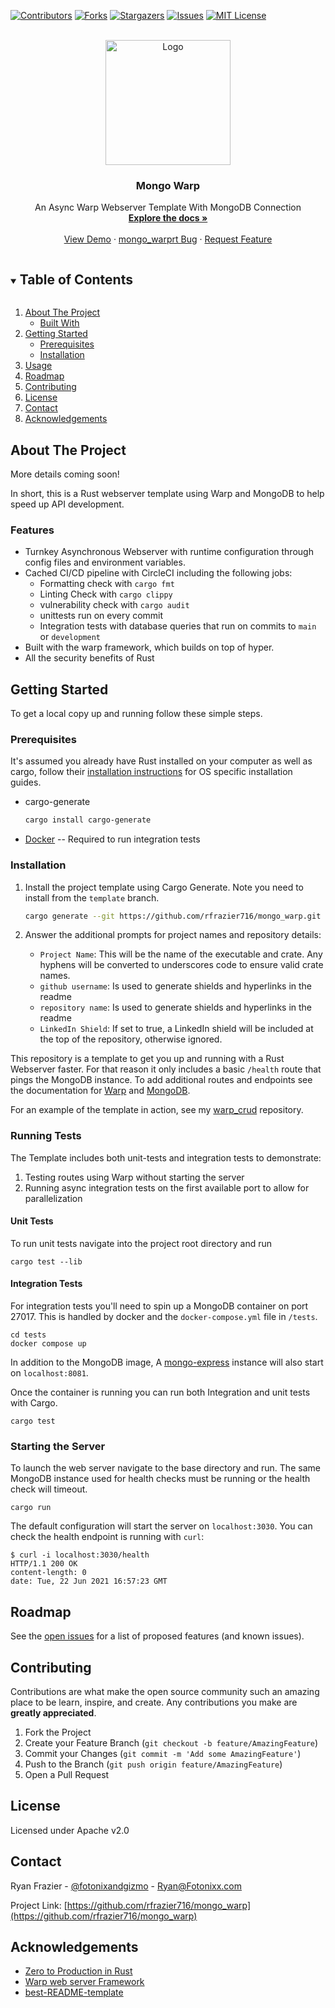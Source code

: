 <!--
*** Thanks for checking out the Best-README-Template. If you have a suggestion
*** that would make this better, please fork the mongo_warp and create a pull request
*** or simply open an issue with the tag "enhancement".
*** Thanks again! Now go create something AMAZING! :D
***
***
***
*** To avoid retyping too much info. Do a search and replace for the following:
*** rfrazier716, mongo_warp, twitter_handle, email, Zero To Production, project_description
-->



<!-- PROJECT SHIELDS -->
<!--
*** I'm using markdown "reference style" links for readability.
*** Reference links are enclosed in brackets [ ] instead of parentheses ( ).
*** See the bottom of this document for the declaration of the reference variables
*** for contributors-url, forks-url, etc. This is an optional, concise syntax you may use.
*** https://www.markdownguide.org/basic-syntax/#reference-style-links
-->
[![Contributors][contributors-shield]][contributors-url]
[![Forks][forks-shield]][forks-url]
[![Stargazers][stars-shield]][stars-url]
[![Issues][issues-shield]][issues-url]
[![MIT License][license-shield]][license-url]



<!-- PROJECT LOGO -->
<br />
<div align="center">
  <a href="https://github.com/rfrazier716/mongo_warp">
    <img src="https://rustacean.net/assets/rustacean-flat-happy.svg" alt="Logo" width="200">
  </a>

<h3 align="center">Mongo Warp</h3>

  <p align="center">
    An Async Warp Webserver Template With MongoDB Connection
    <br />
    <a href="https://github.com/rfrazier716/mongo_warp"><strong>Explore the docs »</strong></a>
    <br />
    <br />
    <a href="https://github.com/rfrazier716/mongo_warp">View Demo</a>
    ·
    <a href="https://github.com/rfrazier716/mongo_warp/issues">mongo_warprt Bug</a>
    ·
    <a href="https://github.com/rfrazier716/mongo_warp/issues">Request Feature</a>
  </p>
</div>



<!-- TABLE OF CONTENTS -->
<details open="open">
  <summary><h2 style="display: inline-block">Table of Contents</h2></summary>
  <ol>
    <li>
      <a href="#about-the-project">About The Project</a>
      <ul>
        <li><a href="#built-with">Built With</a></li>
      </ul>
    </li>
    <li>
      <a href="#getting-started">Getting Started</a>
      <ul>
        <li><a href="#prerequisites">Prerequisites</a></li>
        <li><a href="#installation">Installation</a></li>
      </ul>
    </li>
    <li><a href="#usage">Usage</a></li>
    <li><a href="#roadmap">Roadmap</a></li>
    <li><a href="#contributing">Contributing</a></li>
    <li><a href="#license">License</a></li>
    <li><a href="#contact">Contact</a></li>
    <li><a href="#acknowledgements">Acknowledgements</a></li>
  </ol>
</details>

<!-- ABOUT THE PROJECT -->
## About The Project

More details coming soon!

In short, this is a Rust webserver template using Warp and MongoDB 
to help speed up API development.

### Features
* Turnkey Asynchronous Webserver with runtime configuration through config files and environment variables.
* Cached CI/CD pipeline with CircleCI including the following jobs:
    * Formatting check with `cargo fmt`
    * Linting Check with `cargo clippy`
    * vulnerability check with `cargo audit`
    * unittests run on every commit
    * Integration tests with database queries that run on commits to `main` or `development`
* Built with the warp framework, which builds on top of hyper.
* All the security benefits of Rust

<!-- GETTING STARTED -->
## Getting Started

To get a local copy up and running follow these simple steps.

### Prerequisites
It's assumed you already have Rust installed on your computer as well as cargo, follow their 
[installation instructions](https://www.rust-lang.org/tools/install) for OS specific installation guides. 


* cargo-generate
  ```sh
  cargo install cargo-generate
  ```
* [Docker](https://docs.docker.com/get-docker/) -- Required to run integration tests

### Installation

1. Install the project template using Cargo Generate. Note you need to install from the `template` branch.
   ```sh
   cargo generate --git https://github.com/rfrazier716/mongo_warp.git --branch template
   ```
   
2.  Answer the additional prompts for project names and repository details:
    * `Project Name`: This will be the name of the executable and crate. Any hyphens will be converted to underscores code to ensure valid crate names.
    * `github username`: Is used to generate shields and hyperlinks in the readme
    * `repository name`: Is used to generate shields and hyperlinks in the readme
    * `LinkedIn Shield`: If set to true, a LinkedIn shield will be included at the top of the repository, otherwise ignored.
    
<!-- USAGE EXAMPLES -->
This repository is a template to get you up and running with a Rust Webserver faster. For that reason it only includes a basic `/health`
route that pings the MongoDB instance. To add additional routes and endpoints see the documentation for [Warp](https://docs.rs/warp/0.3.1/warp/) and [MongoDB](https://github.com/mongodb/mongo-rust-driver).

For an example of the template in action, see my [warp_crud](https://github.com/rfrazier716/warp_crud) repository.

### Running Tests

The Template includes both unit-tests and integration tests to demonstrate:
1. Testing routes using Warp without starting the server
2. Running async integration tests on the first available port to allow for parallelization

#### Unit Tests
To run unit tests navigate into the project root directory and run
```shell
cargo test --lib
```

#### Integration Tests
For integration tests you'll need to spin up a MongoDB container on port 27017. This is handled by docker and the
`docker-compose.yml` file in `/tests`.

```shell
cd tests
docker compose up
```
In addition to the MongoDB image, A [mongo-express](https://github.com/mongo-express/mongo-express) instance will also
start on  `localhost:8081`.

Once the container is running you can run both Integration and unit tests with Cargo.

```shell
cargo test
```

### Starting the Server
To launch the web server navigate to the base directory and run. The same MongoDB instance used for health checks must be running or the health check will timeout.
```shell
cargo run
```

The default configuration will start the server on `localhost:3030`. You can check the health endpoint is running with `curl`:
```shell
$ curl -i localhost:3030/health
HTTP/1.1 200 OK
content-length: 0
date: Tue, 22 Jun 2021 16:57:23 GMT
```

<!-- ROADMAP -->
## Roadmap

See the [open issues](https://github.com/rfrazier716/mongo_warp/issues) for a list of proposed features (and known issues).



<!-- CONTRIBUTING -->
## Contributing

Contributions are what make the open source community such an amazing place to be learn, inspire, and create. Any contributions you make are **greatly appreciated**.

1. Fork the Project
2. Create your Feature Branch (`git checkout -b feature/AmazingFeature`)
3. Commit your Changes (`git commit -m 'Add some AmazingFeature'`)
4. Push to the Branch (`git push origin feature/AmazingFeature`)
5. Open a Pull Request

<!-- LICENSE -->
## License
Licensed under Apache v2.0


<!-- CONTACT -->
## Contact

Ryan Frazier - [@fotonixandgizmo](https://twitter.com/fotonixandgizmo) - Ryan@Fotonixx.com

Project Link: [https://github.com/rfrazier716/mongo_warp](https://github.com/rfrazier716/mongo_warp)



<!-- ACKNOWLEDGEMENTS -->
## Acknowledgements
* [Zero to Production in Rust](https://www.zero2prod.com/)
* [Warp web server Framework](https://github.com/seanmonstar/warp)
* [best-README-template](https://github.com/othneildrew/Best-README-Template)

<!-- MARKDOWN LINKS & IMAGES -->
<!-- https://www.markdownguide.org/basic-syntax/#reference-style-links -->
[contributors-shield]: https://img.shields.io/github/contributors/rfrazier716/mongo_warp.svg?style=for-the-badge
[contributors-url]: https://github.com/rfrazier716/mongo_warp/graphs/contributors
[forks-shield]: https://img.shields.io/github/forks/rfrazier716/mongo_warp.svg?style=for-the-badge
[forks-url]: https://github.com/rfrazier716/mongo_warp/network/members
[stars-shield]: https://img.shields.io/github/stars/rfrazier716/mongo_warp.svg?style=for-the-badge
[stars-url]: https://github.com/rfrazier716/mongo_warp/stargazers
[issues-shield]: https://img.shields.io/github/issues/rfrazier716/mongo_warp.svg?style=for-the-badge
[issues-url]: https://github.com/rfrazier716/mongo_warp/issues
[license-shield]: https://img.shields.io/github/license/rfrazier716/mongo_warp.svg?style=for-the-badge
[license-url]: https://github.com/rfrazier716/mongo_warp/blob/master/LICENSE.txt
